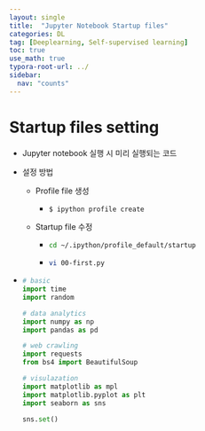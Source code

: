```yaml
---
layout: single
title:  "Jupyter Notebook Startup files"
categories: DL
tag: [Deeplearning, Self-supervised learning]
toc: true
use_math: true
typora-root-url: ../
sidebar:
  nav: "counts"
---
```


# Startup files setting 

+ Jupyter notebook 실행 시 미리 실행되는 코드

+ 설정 방법

  + Profile file 생성

    + ```bash
      $ ipython profile create
      ```

  + Startup file 수정

    + ```bash
      cd ~/.ipython/profile_default/startup
      ```

    + ```bash
      vi 00-first.py
      ```

+ ```python
  # basic
  import time
  import random
  
  # data analytics
  import numpy as np
  import pandas as pd
  
  # web crawling
  import requests
  from bs4 import BeautifulSoup
  
  # visulazation
  import matplotlib as mpl
  import matplotlib.pyplot as plt
  import seaborn as sns
  
  sns.set()
  
  ```

  